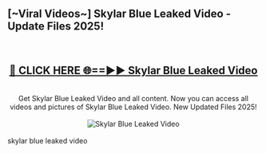 <h2>[~Viral Videos~] Skylar Blue Leaked Video - Update Files 2025!</h2>
<br>
<div align="center">
<h2><a href="https://betterlinks.top/A2PfLJ" rel="nofollow">🔴 CLICK HERE 🌐==►► Skylar Blue Leaked Video</a></h2>
<br>
Get Skylar Blue Leaked Video and all content. Now you can access all videos and pictures of Skylar Blue Leaked Video. New Updated Files 2025!
<br>
<br>
<a href="https://betterlinks.top/A2PfLJ" rel="nofollow" data-target="animated-image.originalLink"><img src="https://i.ibb.co.com/WyWwxjT/player-gif2.gif" alt="Skylar Blue Leaked Video" style="max-width: 100%; display: inline-block;" data-target="animated-image.originalImage"></a>
</div>
<br>
skylar blue leaked video